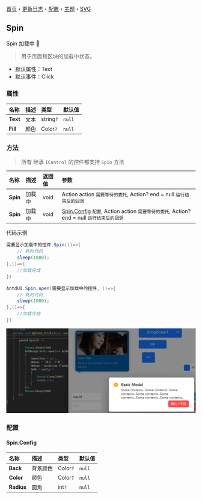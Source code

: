 ﻿[首页](../Home.md)・[更新日志](../UpdateLog.md)・[配置](../Config.md)・[主题](../Theme.md)・[SVG](../SVG.md)

## Spin

Spin 加载中 👚

> 用于页面和区块的加载中状态。

- 默认属性：Text
- 默认事件：Click

### 属性

名称 | 描述 | 类型 | 默认值 |
:--|:--|:--|:--|
**Text** | 文本 | string`?` | `null` |
**Fill** | 颜色 | Color`?` | `null` |

### 方法

> 所有 继承 `IControl` 的控件都支持 `Spin` 方法

名称 | 描述 | 返回值 | 参数 |
:--|:--|:--|:--|
**Spin** | 加载中 | void | Action action `需要等待的委托`, Action? end = null `运行结束后的回调` |
**Spin** | 加载中 | void | [Spin.Config](#spin.config) `配置`, Action action `需要等待的委托`, Action? end = null `运行结束后的回调` |

代码示例

```csharp
需要显示加载中的控件.Spin(()=>{
    // 耗时代码
    sleep(1000);
},()=>{
    //加载完成
})
```

```csharp
AntdUI.Spin.open(需要显示加载中的控件, ()=>{
    // 耗时代码
    sleep(1000);
},()=>{
    //加载完成
})
```

![SpinRun](SpinRun.png)

### 配置

#### Spin.Config

名称 | 描述 | 类型 | 默认值 |
:--|:--|:--|:--|
**Back** | 背景颜色 | Color`?` | `null` |
**Color** | 颜色 | Color`?` | `null` |
**Radius** | 圆角 | int`?` | `null` |